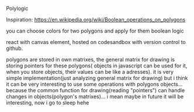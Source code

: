 Polylogic

Inspiration: https://en.wikipedia.org/wiki/Boolean_operations_on_polygons

you can choose colors for two polygons and apply for them boolean logic

react with canvas element, hosted on codesandbox with version control to github.

polygons are stored in own matrixes, the general matrix for drawing is storing pointers for these polygons( objects in javascript can be used for it, when you store objects, their values can be like a adresses). it is very simple implementation(just analyzing general matrix for drawing) but i think it can be very interesting to use some operations with polygons objects... because the common function for drawing(reading "pointers") can handle changes in objects(polygon's matrixes)... i mean maybe in future it will be interesting, now i go to sleep hehe


